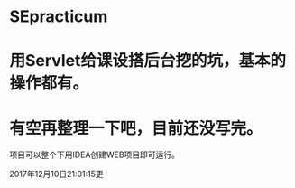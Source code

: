 # SEpracticum
# 用Servlet给课设搭后台挖的坑，基本的操作都有。 
# 有空再整理一下吧，目前还没写完。
项目可以整个下用IDEA创建WEB项目即可运行。

2017年12月10日21:01:15更
